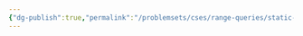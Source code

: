 ```yaml
---
{"dg-publish":true,"permalink":"/problemsets/cses/range-queries/static-range-minimum-queries/","created":"2023-11-11T17:00:09.326+05:30","updated":"2023-11-11T17:01:59.225+05:30"}
---
```


